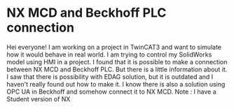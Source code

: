 
# NX MCD and Beckhoff PLC connection

Hei everyone!
I am working on a project in TwinCAT3 and want to simulate how it would behave in real world. I am trying to control my SolidWorks model using HMI in a project. I found that it is possible to make a connection between NX MCD and Beckhoff PLC. But there is a little information about it.
I saw that there is possibility with EDAG solution, but it is outdated and I haven't really found out how to make it. I know there is also a solution using OPC UA in Beckhoff and somehow connect it to NX MCD.
Note : I have a Student version of NX

        